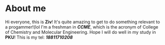 # About me
Hi everyone, this is **Ziv**!
It's quite amazing to get to do something relevant to a progammer!(lol
I'm a freshman in **_CCME_**, which is the acronym of College of Chemistry and Molecular Engineering.
Hope I will do well in my study in **PKU**!
This is my tel: **_18811710208_**

